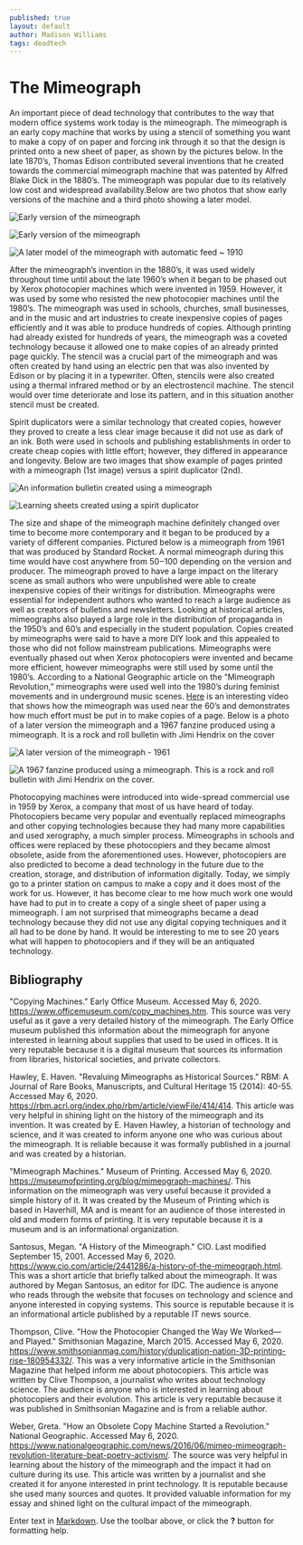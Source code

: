 ```yaml
---
published: true
layout: default
author: Madison Williams
tags: deadtech
---
```

# **The Mimeograph** 

An important piece of dead technology that contributes to the way that modern office systems work today is the mimeograph. The mimeograph is an early copy machine that works by using a stencil of something you want to make a copy of on paper and forcing ink through it so that the design is printed onto a new sheet of paper, as shown by the pictures below. In the late 1870’s, Thomas Edison contributed several inventions that he created towards the commercial mimeograph machine that was patented by Alfred Blake Dick in the 1880’s. The mimeograph was popular due to its relatively low cost and widespread availability.Below are two photos that show early versions of the machine and a third photo showing a later model. 
  
![Early version of the mimeograph](https://www.officemuseum.com/Copying%20Machine%20Page/copy_plate17.jpg) 

![Early version of the mimeograph](https://museumofprinting.org/site/assets/files/1173/mimeo1_copy.jpg)

![A later model of the mimeograph with automatic feed ~ 1910](https://blog.findmysupplies.co.uk/wp-content/uploads/2018/07/Mimeograph-Machine.jpg)

After the mimeograph’s invention in the 1880’s, it was used widely throughout time until about the late 1960’s when it began to be phased out by Xerox photocopier machines which were invented in 1959. However, it was used by some who resisted the new photocopier machines until the 1980’s. The mimeograph was used in schools, churches, small businesses, and in the music and art industries to create inexpensive copies of pages efficiently and it was able to produce hundreds of copies. Although printing had already existed for hundreds of years, the mimeograph was a coveted technology because it allowed one to make copies of an already printed page quickly. The stencil was a crucial part of the mimeograph and was often created by hand using an electric pen that was also invented by Edison or by placing it in a typewriter. Often, stencils were also created using a thermal infrared method or by an electrostencil machine. The stencil would over time deteriorate and lose its pattern, and in this situation another stencil must be created. 

Spirit duplicators were a similar technology that created copies, however they proved to create a less clear image because it did not use as dark of an ink. Both were used in schools and publishing establishments in order to create cheap copies with little effort; however, they differed in appearance and longevity. Below are two images that show example of pages printed with a mimeograph (1st image) versus a spirit duplicator (2nd).
  
  ![An information bulletin created using a mimeograph](https://blogs.loc.gov/loc/files/2012/10/first_LCIB_ed-221x300.jpg)
  
  ![Learning sheets created using a spirit duplicator](http://gaylelintz.com/wp-content/uploads/2014/04/IMG_4217.jpg)
 
The size and shape of the mimeograph machine definitely changed over time to become more contemporary and it began to be produced by a variety of different companies. Pictured below is a mimeograph from 1961 that was produced by Standard Rocket. A normal mimeograph during this time would have cost anywhere from $50-$100 depending on the version and producer. The mimeograph proved to have a large impact on the literary scene as small authors who were unpublished were able to create inexpensive copies of their writings for distribution. Mimeographs were essential for independent authors who wanted to reach a large audience as well as creators of bulletins and newsletters. Looking at historical articles, mimeographs also played a large role in the distribution of propaganda in the 1950’s and 60’s and especially in the student population. Copies created by mimeographs were said to have a more DIY look and this appealed to those who did not follow mainstream publications. Mimeographs were eventually phased out when Xerox photocopiers were invented and became more efficient, however mimeographs were still used by some until the 1980’s. According to a National Geographic article on the “Mimeograph Revolution,” mimeographs were used well into the 1980’s during feminist movements and in underground music scenes. [Here](https://www.youtube.com/watch?v=gYjj62eGwc8) is an interesting video that shows how the mimeograph was used near the 60’s and demonstrates how much effort must be put in to make copies of a page. Below is a photo of a later version the mimeograph and a 1967 fanzine produced using a mimeograph. It is a rock and roll bulletin with Jimi Hendrix on the cover
  
  ![A later version of the mimeograph - 1961](https://d3h6k4kfl8m9p0.cloudfront.net/stories/F8u7-52ajumDTY.0axlmMw-smallw.jpg)
  
  ![A 1967 fanzine produced using a mimeograph. This is a rock and roll bulletin with Jimi Hendrix on the cover.](https://pleasuresofpasttimes.com/wp-content/uploads/2017/07/UNADJUSTEDNONRAW_thumb_13e8.gif)

Photocopying machines were introduced into wide-spread commercial use in 1959 by Xerox, a company that most of us have heard of today. Photocopiers became very popular and eventually replaced mimeographs and other copying technologies because they had many more capabilities and used xerography, a much simpler process. Mimeographs in schools and offices were replaced by these photocopiers and they became almost obsolete, aside from the aforementioned uses. However, photocopiers are also predicted to become a dead technology in the future due to the creation, storage, and distribution of information digitally. Today, we simply go to a printer station on campus to make a copy and it does most of the work for us. However, it has become clear to me how much work one would have had to put in to create a copy of a single sheet of paper using a mimeograph. I am not surprised that mimeographs became a dead technology because they did not use any digital copying techniques and it all had to be done by hand. It would be interesting to me to see 20 years what will happen to photocopiers and if they will be an antiquated technology.


## Bibliography

"Copying Machines." Early Office Museum. Accessed May 6, 2020. https://www.officemuseum.com/copy_machines.htm.
This source was very useful as it gave a very detailed history of the mimeograph. The Early Office museum published this information about the mimeograph for anyone interested in learning about supplies that used to be used in offices. It is very reputable because it is a digital museum that sources its information from libraries, historical societies, and private collectors.

Hawley, E. Haven. "Revaluing Mimeographs as Historical Sources." RBM: A Journal of Rare Books, Manuscripts, and Cultural Heritage 15 (2014): 40-55. Accessed May 6, 2020. https://rbm.acrl.org/index.php/rbm/article/viewFile/414/414.
This article was very helpful in shining light on the history of the mimeograph and its invention. It was created by E. Haven Hawley, a historian of technology and science, and it was created to inform anyone one who was curious about the mimeograph. It is reliable because it was formally published in a journal and was created by a historian.

"Mimeograph Machines." Museum of Printing. Accessed May 6, 2020. https://museumofprinting.org/blog/mimeograph-machines/.
This information on the mimeograph was very useful because it provided a simple history of it. It was created by the Museum of Printing which is based in Haverhill, MA and is meant for an audience of those interested in old and modern forms of printing. It is very reputable because it is a museum and is an informational organization.

Santosus, Megan. "A History of the Mimeograph." CIO. Last modified September 15, 2001. Accessed May 6, 2020. https://www.cio.com/article/2441286/a-history-of-the-mimeograph.html.
This was a short article that briefly talked about the mimeograph. It was authored by Megan Santosus, an editor for IDC. The audience is anyone who reads through the website that focuses on technology and science and anyone interested in copying systems. This source is reputable because it is an informational article published by a reputable IT news source.

Thompson, Clive. "How the Photocopier Changed the Way We Worked—and Played." Smithsonian Magazine, March 2015. Accessed May 6, 2020. https://www.smithsonianmag.com/history/duplication-nation-3D-printing-rise-180954332/.
This was a very informative article in the Smithsonian Magazine that helped inform me about photocopiers. This article was written by Clive Thompson, a journalist who writes about technology science. The audience is anyone who is interested in learning about photocopiers and their evolution. This article is very reputable because it was published in Smithsonian Magazine and is from a reliable author.

Weber, Greta. "How an Obsolete Copy Machine Started a Revolution." National Geographic. Accessed May 6, 2020. https://www.nationalgeographic.com/news/2016/06/mimeo-mimeograph-revolution-literature-beat-poetry-activism/.
The source was very helpful in learning about the history of the mimeograph and the impact it had on culture during its use. This article was written by a journalist and she created it for anyone interested in print technology. It is reputable because she used many sources and quotes. It provided valuable information for my essay and shined light on the cultural impact of the mimeograph.

Enter text in [Markdown](http://daringfireball.net/projects/markdown/). Use the toolbar above, or click the **?** button for formatting help.
